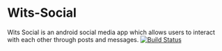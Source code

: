 # Wits-Social
Wits Social is an android social media app which allows users to interact with each other through posts and messages.
[![Build Status](https://app.travis-ci.com/Rofhiwa67/Wits-Social.svg?branch=main)](https://app.travis-ci.com/Rofhiwa67/Wits-Social)
